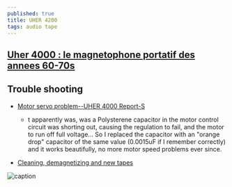```yaml
---
published: true
title: UHER 4200
tags: audio tape
---
```

## [Uher 4000 : le magnetophone portatif des annees 60-70s](https://www.youtube.com/watch?v=IcR14J0tUvw)

## Trouble shooting
- [Motor servo problem--UHER 4000 Report-S](https://www.youtube.com/watch?v=X3CfxBYSClE)
	- t apparently was, was a Polysterene capacitor in the motor control circuit was shorting out, causing the regulation to fail, and the motor to run off full voltage... So I replaced the capacitor with an "orange drop" capacitor of the same value (0.0015uF if I remember correctly) and it works beautifully, no more motor speed problems ever since.
    
- [Cleaning, demagnetizing and new tapes](https://www.youtube.com/watch?v=WYEA5DBX60w)

![caption](https://external-content.duckduckgo.com/iu/?u=http%3A%2F%2Fvintec.at%2Fwp-content%2Fuploads%2F2014%2F09%2FUher-4200.jpg&f=1&nofb=1)